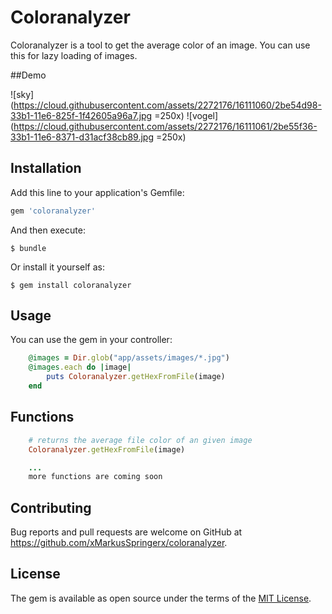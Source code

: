 # Coloranalyzer
Coloranalyzer is a tool to get the average color of an image. You can use this for lazy loading of images.


##Demo

![sky](https://cloud.githubusercontent.com/assets/2272176/16111060/2be54d98-33b1-11e6-825f-1f42605a96a7.jpg =250x)
![vogel](https://cloud.githubusercontent.com/assets/2272176/16111061/2be55f36-33b1-11e6-8371-d31acf38cb89.jpg =250x)


## Installation

Add this line to your application's Gemfile:

```ruby
gem 'coloranalyzer'
```

And then execute:

    $ bundle

Or install it yourself as:

    $ gem install coloranalyzer

## Usage

You can use the gem in your controller:
```ruby
    @images = Dir.glob("app/assets/images/*.jpg")
    @images.each do |image|
        puts Coloranalyzer.getHexFromFile(image)
    end
```

## Functions

```ruby
    # returns the average file color of an given image
    Coloranalyzer.getHexFromFile(image)

    ...
    more functions are coming soon
```


## Contributing

Bug reports and pull requests are welcome on GitHub at https://github.com/xMarkusSpringerx/coloranalyzer.


## License

The gem is available as open source under the terms of the [MIT License](http://opensource.org/licenses/MIT).

